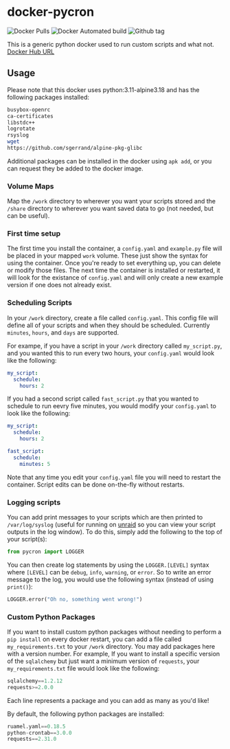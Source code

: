 # docker-pycron

![Docker Pulls](https://img.shields.io/docker/pulls/audiocomp/pycron.svg)
![Docker Automated build](https://img.shields.io/docker/automated/audiocomp/pycron.svg)
![Github tag](https://img.shields.io/github/tag-date/audiocomp/docker-pycron.svg)

This is a generic python docker used to run custom scripts and what not.  [Docker Hub URL](https://hub.docker.com/r/audiocomp/pycron)

## Usage

Please note that this docker uses python:3.11-alpine3.18 and has the following packages installed:

```sh
busybox-openrc
ca-certificates
libstdc++
logrotate
rsyslog
wget
https://github.com/sgerrand/alpine-pkg-glibc
```

Additional packages can be installed in the docker using `apk add`, or you can request they be added to the docker image.

### Volume Maps

Map the `/work` directory to wherever you want your scripts stored and the `/share` directory to wherever you want saved data to go (not needed, but can be useful).

### First time setup

The first time you install the container, a `config.yaml` and `example.py` file will be placed in your mapped `work` volume.  These just show the syntax for using the container.  Once you're ready to set everything up, you can delete or modify those files.  The next time the container is installed or restarted, it will look for the existance of `config.yaml` and will only create a new example version if one does not already exist.

### Scheduling Scripts

In your `/work` directory, create a file called `config.yaml`.  This config file will define all of your scripts and when they should be scheduled.  Currently `minutes`, `hours`, and `days` are supported.

For exampe, if you have a script in your `/work` directory called `my_script.py`, and you wanted this to run every two hours, your `config.yaml` would look like the following:

```yaml
my_script:
  schedule:
    hours: 2
```

If you had a second script called `fast_script.py` that you wanted to schedule to run eevry five minutes, you would modify your `config.yaml` to look like the following:

```yaml
my_script:
  schedule:
    hours: 2

fast_script:
  schedule:
    minutes: 5
```

Note that any time you edit your `config.yaml` file you will need to restart the container.  Script edits can be done on-the-fly without restarts.

### Logging scripts

You can add print messages to your scripts which are then printed to `/var/log/syslog` (useful for running on [unraid](https://unraid.net) so you can view your script outputs in the log window).  To do this, simply add the following to the top of your script(s):

```python
from pycron import LOGGER
```

You can then create log statements by using the `LOGGER.[LEVEL]` syntax where `[LEVEL]` can be `debug`, `info`, `warning`, or `error`.  So to write an error message to the log, you would use the following syntax (instead of using `print()`):

```python
LOGGER.error("Oh no, something went wrong!")
```

### Custom Python Packages

If you want to install custom python packages without needing to perform a `pip install` on every docker restart, you can add a file called `my_requirements.txt` to your `/work` directory.  You may add packages here with a version number.  For example, If you want to install a specific version of the `sqlalchemy` but just want a minimum version of `requests`, your `my_requirements.txt` file would look like the following:

```python
sqlalchemy==1.2.12
requests>=2.0.0
```

Each line represents a package and you can add as many as you'd like!

By default, the following python packages are installed:

```python
ruamel.yaml==0.18.5
python-crontab==3.0.0
requests==2.31.0
```

